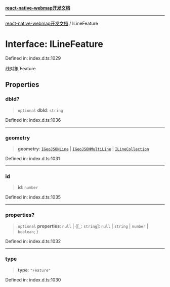 [**react-native-webmap开发文档**](../README.md)

***

[react-native-webmap开发文档](../globals.md) / ILineFeature

# Interface: ILineFeature

Defined in: index.d.ts:1029

线对象 Feature

## Properties

### dbId?

> `optional` **dbId**: `string`

Defined in: index.d.ts:1036

***

### geometry

> **geometry**: [`IGeoJSONLine`](IGeoJSONLine.md) \| [`IGeoJSONMultiLine`](IGeoJSONMultiLine.md) \| [`ILineCollection`](ILineCollection.md)

Defined in: index.d.ts:1031

***

### id

> **id**: `number`

Defined in: index.d.ts:1035

***

### properties?

> `optional` **properties**: `null` \| \{[`_`: `string`]: `null` \| `string` \| `number` \| `boolean`; \}

Defined in: index.d.ts:1032

***

### type

> **type**: `"Feature"`

Defined in: index.d.ts:1030
